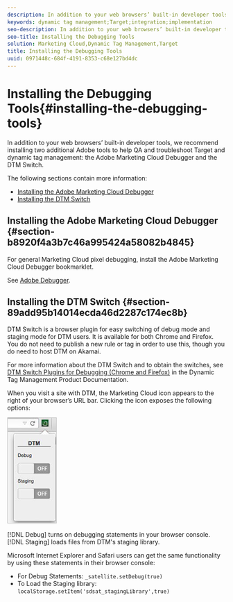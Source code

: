 ```yaml
---
description: In addition to your web browsers’ built-in developer tools, we recommend installing two additional Adobe tools to help QA and troubleshoot Target and dynamic tag management  the Adobe Marketing Cloud Debugger and the DTM Switch.
keywords: dynamic tag management;Target;integration;implementation
seo-description: In addition to your web browsers’ built-in developer tools, we recommend installing two additional Adobe tools to help QA and troubleshoot Target and dynamic tag management  the Adobe Marketing Cloud Debugger and the DTM Switch.
seo-title: Installing the Debugging Tools
solution: Marketing Cloud,Dynamic Tag Management,Target
title: Installing the Debugging Tools
uuid: 0971448c-684f-4191-8353-c68e127bd4dc
---
```


# Installing the Debugging Tools{#installing-the-debugging-tools}

In addition to your web browsers’ built-in developer tools, we recommend installing two additional Adobe tools to help QA and troubleshoot Target and dynamic tag management: the Adobe Marketing Cloud Debugger and the DTM Switch.

The following sections contain more information:

* [Installing the Adobe Marketing Cloud Debugger](../qa-approval-deployal-steps/installing-debugging-tools.md#section-b8920f4a3b7c46a995424a58082b4845) 
* [Installing the DTM Switch](../qa-approval-deployal-steps/installing-debugging-tools.md#section-89add95b14014ecda46d2287c174ec8b)

## Installing the Adobe Marketing Cloud Debugger {#section-b8920f4a3b7c46a995424a58082b4845}

For general Marketing Cloud pixel debugging, install the Adobe Marketing Cloud Debugger bookmarklet.

See [Adobe Debugger](https://docs.adobe.com/content/help/en/analytics/implementation/validate/debugger.html).

## Installing the DTM Switch {#section-89add95b14014ecda46d2287c174ec8b}

DTM Switch is a browser plugin for easy switching of debug mode and staging mode for DTM users. It is available for both Chrome and Firefox. You do not need to publish a new rule or tag in order to use this, though you do need to host DTM on Akamai.

For more information about the DTM Switch and to obtain the switches, see [DTM Switch Plugins for Debugging (Chrome and Firefox)](https://docs.adobe.com/content/help/en/dtm/using/resources/plugins/search-discovery-plugins.html) in the Dynamic Tag Management Product Documentation.

When you visit a site with DTM, the Marketing Cloud icon appears to the right of your browser’s URL bar. Clicking the icon exposes the following options:

![](assets/debugger.png)

[!DNL Debug] turns on debugging statements in your browser console. [!DNL Staging] loads files from DTM's staging library.

Microsoft Internet Explorer and Safari users can get the same functionality by using these statements in their browser console:

* For Debug Statements: `_satellite.setDebug(true)` 
* To Load the Staging library: `localStorage.setItem('sdsat_stagingLibrary',true)`

